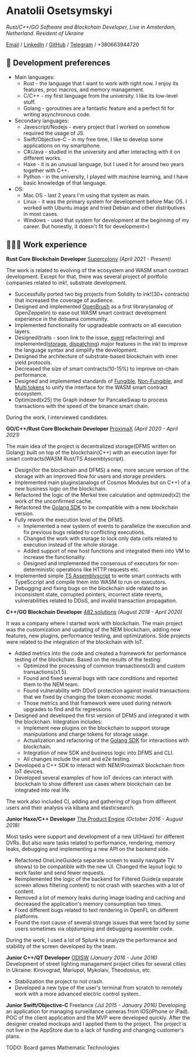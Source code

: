 # Anatolii Osetsymskyi

_Rust/C++/GO Software and Blockchain Developer, Live in Amsterdam, Netherland. Resident of Ukraine_

[Email](xgreenx9999@gmail.com) / [LinkedIn](https://www.linkedin.com/in/aostesymskyi/) / [GitHub](https://github.com/xgreenx) / [Telegram](https://t.me/xgreenx99) / +380663944720

## 🔧 Development preferences 

- Main languages:
  - Rust - the language that I want to work with right now. I enjoy its features, proc macros, and memory management.
  - C/C++ - my first language from the university. I like its low-level stuff.
  - Golang - goroutines are a fantastic feature and a perfect fit for writing asynchronous code.
- Secondary languages:
  - Javescript/Nodejs - every project that I worked on somehow required the usage of JS.
  - Swift/Objective-C - in my free time, I like to develop some applications on my smartphone.
  - C#/Java - studied in the university and after interacting with it on different works.
  - Haxe - it is an unusual language, but I used it for around two years together with C++.
  - Python - in the university, I played with machine learning, and I have basic knowledge of that language.
- OS:
  - Mac OS - last 2 years I'm using that system as main.
  - Linux - it was the primary system for development before Mac OS. I worked with Ubuntu image and tried Debian and other distributives in most cases.
  - Windows - used that system for development at the beginning of my career. But honestly, it doesn't fit for development=)
	

## 👩🏼‍💻 Work experience

**Rust Core Blockchain Developer** [Supercolony](https://supercolony.net) _(April 2021 - Present)_

The work is related to evolving of the ecosystem and WASM smart contract development. Except for that, 
there was several project of portfolio companies related to ink!, substrate development.
- Successfully ported two big projects from Solidity to ink!(30+ contracts) that increased the coverage of audience.
- Designed and implemented [OpenBrush](https://github.com/Supercolony-net/openbrush-contracts) as a first library(analog of OpenZeppelin) to ease out WASM smart contract development experience in the dotsama community.
- Implemented functionality for upgradeable contracts on all execution layers.
- Designed(traits - soon link to the issue, [event](https://github.com/paritytech/ink/pull/1243) refactoring) and implemented([storage](https://github.com/paritytech/ink/issues/1134), [dispatching](https://github.com/paritytech/ink/pull/1017)) major features in the ink! to improve the language syntax and simplify the development.
- Designed the architecture of substrate-based blockchain with inner yield protocols.
- Decreased the size of smart contracts(10-15%) to improve on-chain performance.
- Designed and implemented standards of [Fungible](https://github.com/w3f/PSPs/blob/master/PSPs/psp-22.md), [Non-Fungible](https://github.com/w3f/PSPs/blob/master/PSPs/psp-34.md), and [Multi tokens](https://github.com/w3f/PSPs/blob/master/PSPs/drafts/psp-35.md) to unify the interface for the WASM smart contract ecosystem.
- Optimized(x25) the Graph indexer for PancakeSwap to process transactions with the speed of the binance smart chain.

During the work, I interviewed candidates.

**GO/C++/Rust Core Blockchain Developer** [ProximaX](https://www.proximax.io) _(April 2020 - April 2021)_

The main idea of the project is decentralized storage(DFMS written on Golang) built on top of 
the blockchain(C++) with an execution layer for smart contracts(WASM Rust/TS Assemblyscript).
- Design(for the blockchain and DFMS) a new, more secure version of the storage with an improved flow for users and storage providers.
- Implemented main plugins(analogs of Cosmos Modules but on C++) of a new business logic on the blockchain.
- Refactored the logic of the Merkel tree calculation and optimized(x2) the work of the unconfirmed cache.
- Refactored the [Golang SDK](https://github.com/proximax-storage/go-xpx-chain-sdk) to be compatible with a new blockchain version.
- Fully rework the execution level of the DFMS.
  - Implemented a new system of events to parallelize the execution and fix previous bugs related to conflicting executions.
  - Changed the work with storage to lock only data cells related to execution instead of the whole storage.
  - Added support of new host functions and integrated them into VM to increase the functionality.
  - Designed and implemented the consensus of executors for non-deterministic operations like HTTP requests etc.
- Implemented simple [TS Assemblyscript](https://github.com/proximax-storage/ts-xpx-supercontract-sdk) to write smart contracts with TypeSccript and compile them into WASM to run on executors. 
- Debugging and fixing bugs on the blockchain side related to an inconsistent state, corrupted pointers, incorrect state reverts, vulnerabilities related to DDoS, and invalid transaction propagation.


**C++/GO Blockchain Developer** [482.solutions](https://482.solutions) _(August 2018 - April 2020)_

It was a company where I started work with blockchain.
The main project was the customization and updating of the NEM blockchain, 
adding new features, new plugins, performance testing, and optimizations. 
Side projects were related to the integration of the blockchain with IoT.
- Added metrics into the code and created a framework for performance testing of the blockchain. 
  Based on the results of the testing:
  - Optimized the processing of common transactions(x3) and custom transactions(x1.5).
  - Found and fixed several bugs with race conditions and reported them to the NEM team.
  - Found vulnerability with DDoS protection against invalid transactions that we fixed by changing the token economic model.
  - Those metrics and that framework were used during network upgrades to find and fix regressions.
- Designed and developed the first version of DFMS and integrated it with the blockchain. Integration includes:
  - Implement new plugins on the blockchain to support storage manipulations and charge tokens for storage usage. 
  - Actualization and refactoring of the [Golang SDK](https://github.com/proximax-storage/go-xpx-chain-sdk) for interactions with blockchain.
  - Integration of new SDK and business logic into DFMS and CLI.
  - All changes include the unit and e2e testing.
- Developed a C++ SDK to interact with NEM/ProximaX blockchain from IoT devices.
- Developed several examples of how IoT devices can interact with blockchain to show 
  different use cases where blockchain can be integrated into real life.

The work also included CI, adding and gathering of logs from different users and their analysis via kibana and elasticsearch.

**Junior Haxe/C++ Developer** [The Product Engine](https://www.productengine.com) _(October 2016 - August 2018)_

Most tasks were support and development of a new UI(Haxe) for different DVRs.
But also ware tasks related to performance, rendering, memory leaks, debugging and implementing a new API on the backend side.
- Refactored OneLineGuide(a separate screen to easily navigate TV shows)
  to be compatible with the new UI. Changed the layout logic to work faster and send fewer requests.
- Reimplemented the logic of the backend for Filtered Guide(a separate screen allows filtering content) to not crash with searches with a lot of content.
- Removed a lot of memory leaks during image loading and caching and decreased the application's memory consumption two times.
- Fixed different bugs related to text rendering in OpenFL on different platforms.
- Found the root cause of several strange issues that were faced by some users sometimes via objdumping and debugging assembler code.

During the work, I used a lot of Splunk to analyze the performance and stability of the screen developed by the team.

**Junior C++/QT Developer** [ODISW](http://sprut-ow.net) _(January 2016 - June 2016)_
Development of street lighting management project cities for several cities in Ukraine: Kirovograd, Mariupol, Mykolaiv, Theodosius, etc.
- Stabilization the project to not crash.
- Developed a new type of the user's terminal from scratch to remotely work with a more advanced electric control system..

**Junior Swift/Objective-C** Freelance _(Jul 2015 - January 2016)_
Developing an application for managing surveillance cameras from IOS(iPhone or iPad).
POC of the client application and the MVP were developed quickly.
After the designer created mockups and I applied them to the project.
The project is not live in the AppStore due to a lack of funding and changing customer's plans.

TODO:
Board games
Mathematic
Technologies